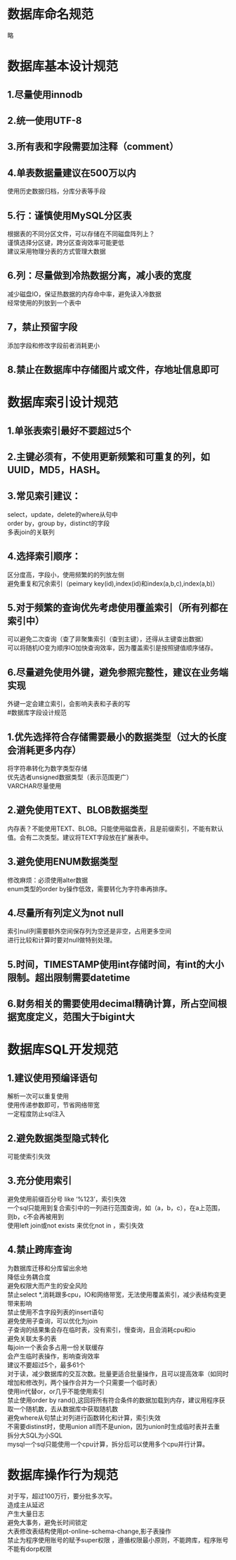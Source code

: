 # 数据库命名规范 #  
略  
# 数据库基本设计规范 #
## 1.尽量使用innodb  
## 2.统一使用UTF-8  
## 3.所有表和字段需要加注释（comment）  
## 4.单表数据量建议在500万以内  
  使用历史数据归档，分库分表等手段  
## 5.行：谨慎使用MySQL分区表  
  根据表的不同分区文件，可以存储在不同磁盘阵列上？  
  谨慎选择分区键，跨分区查询效率可能更低  
  建议采用物理分表的方式管理大数据  
## 6.列：尽量做到冷热数据分离，减小表的宽度  
  减少磁盘IO，保证热数据的内存命中率，避免读入冷数据  
  经常使用的列放到一个表中  
## 7，禁止预留字段  
  添加字段和修改字段前者消耗更小  
## 8.禁止在数据库中存储图片或文件，存地址信息即可  
# 数据库索引设计规范  
## 1.单张表索引最好不要超过5个  
## 2.主键必须有，不使用更新频繁和可重复的列，如UUID，MD5，HASH。  
## 3.常见索引建议：  
  select，update，delete的where从句中  
  order by，group by，distinct的字段  
  多表join的关联列  
## 4.选择索引顺序：  
  区分度高，字段小，使用频繁的的列放左侧  
  避免重复和冗余索引（peimary key(id),index(id)和index(a,b,c),index(a,b)）  
## 5.对于频繁的查询优先考虑使用覆盖索引（所有列都在索引中）  
  可以避免二次查询（查了非聚集索引（查到主键），还得从主键查出数据）  
  可以将随机IO变为顺序IO加快查询效率，因为覆盖索引是按照键值顺序储存。  
## 6.尽量避免使用外键，避免参照完整性，建议在业务端实现  
  外键一定会建立索引，会影响夫表和子表的写  
#数据库字段设计规范  
## 1.优先选择符合存储需要最小的数据类型（过大的长度会消耗更多内存）  
  将字符串转化为数字类型存储  
  优先选者unsigned数据类型（表示范围更广）  
  VARCHAR尽量使用  
## 2.避免使用TEXT、BLOB数据类型  
  内存表？不能使用TEXT、BLOB。只能使用磁盘表，且是前缀索引，不能有默认值。会有二次类型。建议将TEXT字段放在扩展表中。  
## 3.避免使用ENUM数据类型  
  修改麻烦：必须使用alter数据  
  enum类型的order by操作低效，需要转化为字符串再排序。  
## 4.尽量所有列定义为not null  
  索引null列需要额外空间保存列为空还是非空，占用更多空间  
  进行比较和计算时要对null做特别处理。  
## 5.时间，TIMESTAMP使用int存储时间，有int的大小限制。超出限制需要datetime  
## 6.财务相关的需要使用decimal精确计算，所占空间根据宽度定义，范围大于bigint大  
# 数据库SQL开发规范  
## 1.建议使用预编译语句  
  解析一次可以重复使用  
  使用传递参数即可，节省网络带宽  
  一定程度防止sql注入  
## 2.避免数据类型隐式转化  
  可能使索引失效  
## 3.充分使用索引  
  避免使用前缀百分号 like ‘%123’，索引失效  
  一个sql只能用到复合索引中的一列进行范围查询，如（a，b，c），在a上范围，则b，c不会再被用到  
  使用left join或not exists 来优化not in ，索引失效  
## 4.禁止跨库查询  
  为数据库迁移和分库留出余地  
  降低业务耦合度  
  避免权限大而产生的安全风险  
  禁止select *,消耗跟多cpu，IO和网络带宽，无法使用覆盖索引，减少表结构变更带来影响  
  禁止使用不含字段列表的insert语句  
  避免使用子查询，可以优化为join  
    子查询的结果集会存在临时表，没有索引，慢查询，且会消耗cpu和io  
  避免关联太多的表  
     每join一个表会多占用一份关联缓存  
     会产生临时表操作，影响查询效率  
     建议不要超过5个，最多61个  
     对于读，减少数据库的交互次数。批量更适合批量操作，且可以提高效率（如同时增加和修改列，两个操作合并为一个只需要一个临时表）  
  使用in代替or，or几乎不能使用索引  
  禁止使用order by rand(),这回将所有符合条件的数据加载到内存，建议用程序获取一个随机数，去从数据库中获取随机数  
  避免where从句禁止对列进行函数转化和计算，索引失效  
  不需要distinst时，使用union all而不是union，因为union时生成临时表并去重  
  拆分大SQL为小SQL  
    mysql一个sql只能使用一个cpu计算，拆分后可以使用多个cpu并行计算。  
# 数据库操作行为规范  
  对于写，超过100万行，要分批多次写。  
    造成主从延迟  
    产生大量日志  
    避免大事务，避免长时间锁定  
    大表修改表结构使用pt-online-schema-change,影子表操作  
   禁止为程序使用账号的赋予super权限 ，遵循权限最小原则，不能跨库，程序账号不能有dorp权限  
